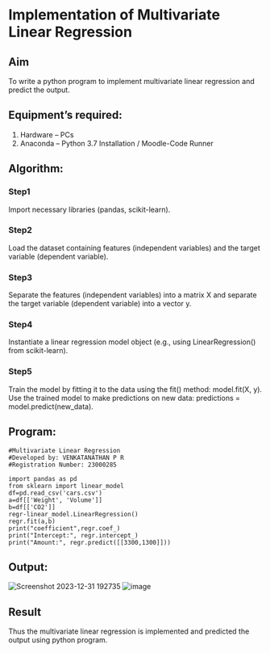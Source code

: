 # Implementation of Multivariate Linear Regression
## Aim
To write a python program to implement multivariate linear regression and predict the output.
## Equipment’s required:
1.	Hardware – PCs
2.	Anaconda – Python 3.7 Installation / Moodle-Code Runner
## Algorithm:
### Step1
  Import necessary libraries (pandas, scikit-learn).
  
### Step2
  Load the dataset containing features (independent variables) and the target variable (dependent variable).

### Step3
  Separate the features (independent variables) into a matrix X and separate the target variable (dependent variable) into a vector y.

### Step4
  Instantiate a linear regression model object (e.g., using LinearRegression() from scikit-learn).  

### Step5
  Train the model by fitting it to the data using the fit() method: model.fit(X, y).
  Use the trained model to make predictions on new data: predictions = model.predict(new_data).

## Program:
```
#Multivariate Linear Regression
#Developed by: VENKATANATHAN P R
#Registration Number: 23000285

import pandas as pd
from sklearn import linear_model
df=pd.read_csv('cars.csv')
a=df[['Weight', 'Volume']]
b=df[['CO2']]
regr-linear_model.LinearRegression()
regr.fit(a,b)
print("coefficient",regr.coef_)
print("Intercept:", regr.intercept_)
print("Amount:", regr.predict([[3300,1300]]))
```
## Output:
![Screenshot 2023-12-31 192735](https://github.com/23000285/Multivariate-Linear-Regression/assets/138970859/f681d4df-7b10-497f-ae9f-435cfbbcc565)
![image](https://github.com/23000285/Multivariate-Linear-Regression/assets/138970859/c14deea8-1d4a-4a74-8829-492b9af4a5d2)

## Result
Thus the multivariate linear regression is implemented and predicted the output using python program.
